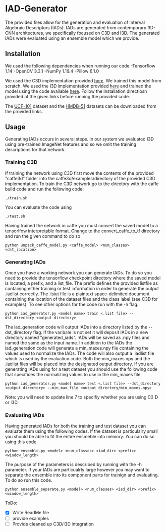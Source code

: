 # IAD-Generator
The provided files allow for the generation and evaluation of Interval Algebraic Descriptors (IADs). IADs are generated from contemporary 3D-CNN architectures, we specifically focused on C3D and I3D. The generated IADs were evaluated using an ensemble model which we provide.

## Installation
We used the following dependencies when running our code
-Tensorflow 1.14
-OpenCV 3.3.1
-NumPy 1.16.4
-Pillow 6.1.0

We used the C3D implementation provided [here](https://github.com/VisionLearningGroup/R-C3D.git). We trained this model from scratch. We used the I3D implementation provided [here](https://github.com/deepmind/kinetics-i3d.git) and trained the model using the code available [here](https://github.com/LossNAN/I3D-Tensorflow.git). Follow the installation directiosn provided at the given links before running the provided code.

The [UCF-101](https://www.crcv.ucf.edu/data/UCF101.php) dataset and the [HMDB-51](http://serre-lab.clps.brown.edu/resource/hmdb-a-large-human-motion-database/) datasets can be downloaded from the provided links.

## Usage
Generating IADs occurs in several steps. In our system we evaluated I3D using pre-trained ImageNet features and so we omit the training descriptions for that network.

### Training C3D
If training the network using C3D first move the contents of the provided "caffe3d" folder into the caffe3d/examples/directory of the provided C3D implementation. To train the C3D network go to the directory with the caffe build code and run the following code:
```
./train.sh
```
You can evaluate the code using 
```
./test.sh
```
Having trained the network in caffe you must convert the saved model to a tensorlfow interpretable format. Change to the convert_caffe_to_tf directory and run the given command to do so
```
python unpack_caffe_model.py <caffe_model> <num_classes> <dst_location>
```

### Generating IADs
Once you have a working network you can generate IADs. To do so you need to provide the tensorflow checkpoint directory where the saved model is located, a prefix, and a list_file. The prefix defines the provided listfile as containing either training or test information in order to generate the output .iadlist correctly. The .lsiut file is a plaintext space-delimited document containing the location of the dataset files and the class label (see C3D for examples). To see other options for the code run with the -h flag.
```
python iad_generator.py <model name> train <.list file> --dst_directory <output directory>
```
The iad_generation code will output IADs into a directory listed by the --dst_directory flag. If the varibale is not set it will deposit IADs in a new directory named "generated_iads". IADs will be saved as .npy files and named the same as the input name. In addition to the IADs the iad_generation code will generate a min_maxes.npy file containing the values used to normalize the IADs. The code will also output a .iadlist file which is used by the evaluation code. Both the min_maxes.npy and the .iadlist files will be placed into the designated output directory. If you are generating IADs using for a test dataset you should use the following code that specifices the normalizing values to use in the min_maxes file
```
python iad_generator.py <model name> test <.list file> --dst_directory <output directory> --min_max_file <output directory/min_maxes.npy>
```

Note: you will need to update line 7 to specifiy whether you are using C3 D or I3D. 

### Evaluating IADs
Having generated IADs for both the training and test dataset you can evaluate them using the following codes. If the dataset is particulalry small you should be able to fit the entire ensmeble into memory. You can do so using this code.
```
python ensemble.py <model> <num_classes> <iad_dir> <prefix> <window_length>
```
The purpose of the parameters is described by running with the -h parameter. If your IADs are particualrly large however you may want to separate the ensemble into its component parts for trainign and evaluating. To do so run this code.
```
python ensemble_separate.py <model> <num_classes> <iad_dir> <prefix> <window_length>
```

ToDo: 
- [x] Write ReadMe file
- [ ] provide examples
- [ ] Provide cleaned up C3D/I3D integration
